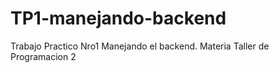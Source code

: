 # TP1-manejando-backend
Trabajo Practico Nro1 Manejando el backend. Materia Taller de Programacion 2
